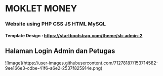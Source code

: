 <h1 align="left">MOKLET MONEY</h1>
<h3 align="left">Website using PHP CSS JS HTML MySQL</h3>
<h4 align="left">Template Design : <a href="https://startbootstrap.com/theme/sb-admin-2">https://startbootstrap.com/theme/sb-admin-2</a></h4>

<h2 align="left">Halaman Login Admin dan Petugas</h2>
![image](https://user-images.githubusercontent.com/71278187/153714582-9ee166e3-cdbe-41f6-a6e2-2537f825914e.png)
